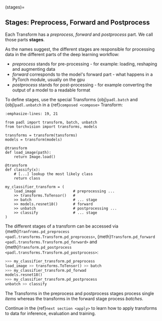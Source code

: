 (stages)=

## Stages: Preprocess, Forward and Postprocess

Each Transform has a *preprocess*, *forward* and *postprocess* part. We call those parts **stages**.

As the names suggest, the different stages are responsible for processing data in the different parts of the deep learning workflow:

- *preprocess* stands for pre-processing - for example: loading, reshaping and augmenting data
- *forward* corresponds to the model's forward part - what happens in a PyTorch module, usually on the gpu
- *postprocess* stands for post-processing - for example converting the output of a model to a readable format

To define stages, use the special Transforms {obj}`padl.batch` and
{obj}`padl.unbatch` in a {ref}`composed <compose>` Transform:

```{code-block} python
:emphasize-lines: 19, 21

from padl import transform, batch, unbatch
from torchvision import transforms, models

transforms = transform(tansforms)
models = transform(models)

@transform
def load_image(path):
    return Image.load()

@transform
def classify(x):
    # [...] lookup the most likely class
    return class

my_classifier_transform = (
    load_image                 # preprocessing ...
    >> transforms.ToTensor()   # 
    >> batch                   # ... stage
    >> models.resnet18()       # forward
    >> unbatch                 # postprocessing ...
    >> classify                # ... stage
)
```

The different stages of a transform can be accessed via {meth}`Tranfroms.pd_preprocess <padl.transforms.Transform.pd_preprocess>`, {meth}`Transform.pd_forward <padl.transforms.Transform.pd_forward>` and {meth}`Transform.pd_postprocess <padl.transforms.Transform.pd_postprocess>`:

```python
>>> my_classifier_transform.pd_preprocess
load_image >> transforms.ToTensor() >> batch
>>> my_classifier_transform.pd_forwad
models.resnet18()
>>> my_classifier_transform.pd_postprocess
unbatch >> classify
```

The Transforms in the preprocess and postprocess stages process single *items* whereas the transforms in the forward stage process *batches*.

Continue in the {ref}`next section <apply>` to learn how to apply transforms to data for inference, evaluation and training.
